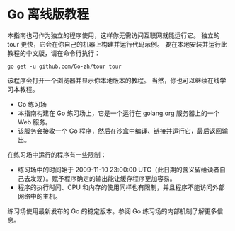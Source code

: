 

Go 离线版教程
======

本指南也可作为独立的程序使用，这样你无需访问互联网就能运行它。
独立的 tour 更快，它会在你自己的机器上构建并运行代码示例。
要在本地安装并运行此教程的中文版，请在命令行执行：
```
go get -u github.com/Go-zh/tour tour
```

该程序会打开一个浏览器并显示你本地版本的教程。
当然，你也可以继续在线学习本教程。
* Go 练习场
* 本指南构建在 Go 练习场上，它是一个运行在 golang.org 服务器上的一个 Web 服务。
* 该服务会接收一个 Go 程序，然后在沙盒中编译、链接并运行它，最后返回输出。

在练习场中运行的程序有一些限制：
- 练习场中的时间始于 2009-11-10 23:00:00 UTC（此日期的含义留给读者自己去发现）。赋予程序确定的输出能让缓存程序更加容易。
- 程序的执行时间、CPU 和内存的使用同样也有限制，并且程序不能访问外部网络中的主机。

练习场使用最新发布的 Go 的稳定版本。参阅 Go 练习场的内部机制了解更多信息。

